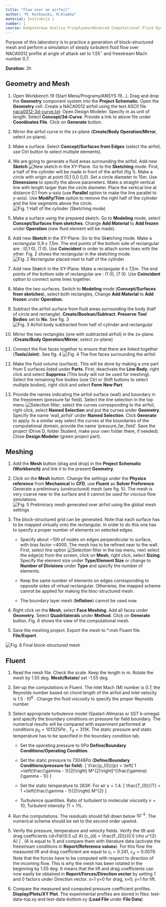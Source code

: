 ```yaml
---
title: "Flow over an airfoil"
author: "M. Rutkowski, M.Klamka"
material: Instrukcja 1
number: 1
course: Komputerowa Analiza Przepływów/Advanced Computational Fluid Dynamics
---
```


Purpose of this laboratory is to practice a generation of block-structured mesh and perform a simulation of steady turbulent fluid flow over NACA0012 profile at angle of attack set to $1.55^{\circ}$ and freestream Mach number 0.7.

__Duration__: 2h

## Geometry and Mesh

1. Open Workbench 19 (Start Menu/Programy/ANSYS 19...). Drag and drop the **Geometry**
component system into the **Project Schematic**. Open the **Geometry** cell. Create a
NACA0012 airfoil using the text ASCII file [naca0012-3d-curve.txt](data/KAP/naca0012-3d-curve.txt): Open Design
Modeler. Specify m as unit of length. Select **Concept/3d-Curve**. Provide a link to above
file under **Coordinates File**. Click on **Generate** button.

2. Mirror the airfoil curve in the zx-plane (**Create/Body Operation/Mirror**, select zx-plane).

3. Make a surface. Select **Concept/Surfaces from Edges** (select the airfoil, use Ctrl button to select multiple elements).

4. We are going to generate a fluid areas surrounding the airfoil. Add new **Sketch**
   ![](figures/KAP/Lab1_newsketch_button.png "New sketch") in the XY-Plane. Go to the **Sketching** mode. First, a half of the cylinder will be made in front of the airfoil (fig 1). Make a circle with origin at point (0,1 0,0 0,0). Set a circle diameter to 15m. Use **Dimensions** to specify the above parameters. Make a straight vertical line with length larger than the circle diameter. Place the vertical line at distance 0,1 from y-axis (use **Parallel** option to make the line parallel to y-axis). Use **Modify/Trim** option to remove the right half of the cylinder and the line segments above the circle.
    ![**Fig. 1** Half of the cylinder (**Sketching mode**)](figures/KAP/Lab1_fig1.png "Figure 1")

5. Make a surface using the prepared sketch. Go to **Modeling** mode, select **Concept/Surfaces from sketches**. Change **Add Material** to **Add frozen** under **Operation** (new fluid element will be made).

6. Add new **Sketch** in the XY-Plane. Go to the Sk**e**tching mode. Make a rectangular 0,9 x 7,5m. The end points of the bottom side of rectangular are : (0,1 0), (1 0). Use **Coincident** in order to attach some lines with the other. Fig. 2 shows the rectangular in the sketching mode.
    ![**Fig. 2** Rectangular placed next to half of the cylinder](figures/KAP/Lab1_fig2.png "Figure 2")

7. Add new Sk**e**tch in the XY-Plane. Make a rectangular 6 x 7,5m. The end points of the bottom side of rectangular are : (1 0), (7 0). Use **Coincident** option to connect some lines together.

8. Make the two surfaces. Switch to **Modeling** mode (**Concept/Surfaces from sketches**), select both rectangles, Change **Add Material** to **Add frozen** under **Operation**.

9. Subtract the airfoil surface from fluid areas surrounding the body (half of circle and rectangle). **Create/Boolean/Subtract**. **Preserve Tool Bodies** set to **No**. See fig. 3
    ![**Fig. 3** Airfoil body subtracted from half of cylinder and rectangular](figures/KAP/Lab1_fig3.png "Figure 3")

10. Mirror the two rectangles (one with subtracted airfoil) in the zx-plane. (**Create/Body Operation/Mirror**, select zx-plane)

11. Connect the five faces together to ensure that there are linked together (**Tools/Joint**). See fig. 4
    ![**Fig. 4** The five faces surrounding the airfoil](figures/KAP/Lab1_fig4.png "Figure 4")

12. Make the fluid volume (surface). This will be done by making a one part from 5 surfaces listed under **Parts**. First, deactivate the **Line Body**, right click and select **Suppress** (This body will not be used for meshing). Select the remaining five bodies (use Ctrl or Shift buttons to select multiple bodies), right click and select **Form New Part**.

13. Provide the names indicating the airfoil surface (wall) and boundary in the freestreem (pressure far field). Select the line selection in the top menu ![](figures/KAP/Lab1_selection_filter.png "Selection filter"), select the curves corresponding to the airfoil, right click, select **Named Selection** and put the curves under **Geometry**. Specify the name ‘wall_airfoil’ under **Named Selection**. Click **Generate** to apply. In a similar way select the curves at the boundaries of the computational domain, provide the name ‘pressure_far_field’. Save the project (Drive D, folder Student, make your own folder there, if needed). Close **Design Modeler** (green project part).

## Meshing

1. Add the **Mesh** button (drag and drop) in the **Project Schematic (Workbench)** and link it to the present **Geometry**.

2. Click on the **Mesh** button. Change the settings under the **Physics reference** from **Mechanical** to **CFD**, use **Fluent** as **Solver Preference**. Generate a preliminary (unstructured) mesh (see fig. 5). The mesh is very coarse near to the surface and it cannot be used for viscous flow simulations.
    ![**Fig. 5** Preliminary mesh generated over airfoil using the global mesh settings](figures/KAP/Lab1_fig5.png "Figure 5")

3. The block-structured grid can be generated. Note that each surface has to be mapped virtually onto the rectangular. In order to do this one has to specify a proper number of elements on selected edges.

    * Specify about ~100 of nodes on edges perpendicular to surface, with bias factor ~4000. The mesh has to be refined near to the wall. First, select line option ![](figures/KAP/Lab1_selection_filter.png "Selection filter") in the top menu, next select the edge(s) from the screen, click on **Mesh**, right click, select **Sizing**. Specify the element size under **Type/Element Size** or change to **Number of Divisions** under **Type** and specify the number of elements.

    * Keep the same number of elements on edges corresponding to opposite sides of virtual rectangular. Otherwise, the mapped scheme cannot be applied for making the bloc-structured mesh.

    * The boundary layer mesh (**Inflation**) cannot be used now.

4. Right click on the **Mesh**, select **Face Meshing**. Add all faces under **Geometry**. Select **Quadrilaterals** under **Method**. Click on **Generate** button. Fig. 6 shows the view of the computational mesh.

5. Save the meshing project. Export the mesh to *.msh Fluent file. **File/Export**.

![**Fig. 6** Final block-structured mesh](figures/KAP/Lab1_mesh.png "Figure  6")

## Fluent

1. Read the mesh file. Check the scale. Keep the length in m. Rotate the mesh by 1.55 deg.
**Mesh/Rotate/** set -1.55 deg.

2. Set-up the computations in Fluent. The inlet Mach (M) number is $0.7$, the Reynolds
number based on chord length of the airfoil and inlet velocity is $1.5 \cdot 10^{6}$ . Change the
fluid viscosity to specify the proper Reynolds number.

3. Select appropriate turbulence model (Spalart-Allmaras or SST k-omega) and specify the
boundary conditions on pressure far field boundary. The numerical results will be
compared with experiment performed at conditions $p_{0} = 101325 Pa$ , $T_{0}=311 K$. The static
pressure and static temperature has to be specified in the boundary condition tab.

    * Set the operating pressure to $0 Pa$ **Define/Boundary Conditions/Operating Condition**.

    * Set the static pressure to $73048 Pa$ (**Define/Boundary Conditions/pressure far field**).
    \[ \frac{p_{0}}{p} = \left[ 1 +\left(\frac{\gamma - 1}{2}\right) M^{2}\right]^{\frac{\gamma}{\gamma - 1}} \]

    * Set the static temperature to $283 K$. For air $\gamma=1.4$.
    \[ \frac{T_{0}}{T} =  1 +\left(\frac{\gamma - 1}{2}\right) M^{2} \]

    * Turbulence quantities. Ratio of turbulent to molecular viscosity $\nu = 10$, Turbulent intensity $TI = 1\%$.

4. Run the computations. The residuals should fall down below $10^{-5}$. The numerical scheme
should be set to the second order upwind.

5. Verify the pressure, temperature and velocity fields. Verify the lift and drag coefficients
cd=Fd/(0.5 u2 A)
\[c_{d} =  \frac{F_{D}}{0.5 \rho u^{2} A} \]
, (A is equal to 1) and compare them with literature data (activate the
freestream conditions in **Report/Reference values**). For this flow the measured lift and
drag coefficient are equal to $c_{l}=0.241$, $c_{d}=0.0079$. Note that the forces have to be
computed with respect to direction of the incoming flow. This is why the mesh has been
rotated in the beginning by 1.55 deg. It means that the lift and drag coefficients can now
easily be obtained in **Report/Forces/Direction vector** by setting 1 and 0 factors under
Direction vector. x=1 y=0 for drag, x=0, y=1 for lift.

6. Compare the measured and computed pressure coefficient profiles. **Display/Plots/XY Plot**.
The experimental profiles are stored in files: test-data-top.xy and test-data-bottom.xy
(**Load File** under **File Data**)
